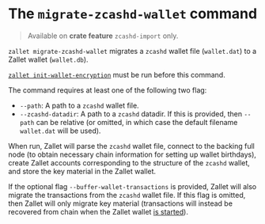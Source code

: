 # The `migrate-zcashd-wallet` command

> Available on **crate feature** `zcashd-import` only.

`zallet migrate-zcashd-wallet` migrates a `zcashd` wallet file (`wallet.dat`) to a Zallet
wallet (`wallet.db`).

[`zallet init-wallet-encryption`] must be run before this command.

The command requires at least one of the following two flag:

- `--path`: A path to a `zcashd` wallet file.
- `--zcashd-datadir`: A path to a `zcashd` datadir. If this is provided, then `--path` can
  be relative (or omitted, in which case the default filename `wallet.dat` will be used).

When run, Zallet will parse the `zcashd` wallet file, connect to the backing full node
(to obtain necessary chain information for setting up wallet birthdays), create Zallet
accounts corresponding to the structure of the `zcashd` wallet, and store the key material
in the Zallet wallet.

If the optional flag `--buffer-wallet-transactions` is provided, Zallet will also migrate
the transactions from the `zcashd` wallet file. If this flag is omitted, then Zallet will
only migrate key material (transactions will instead be recovered from chain when the
Zallet wallet [is started]).

[`zcashd`]: https://github.com/zcash/zcash
[`zallet init-wallet-encryption`]: init-wallet-encryption.md
[is started]: start.md
